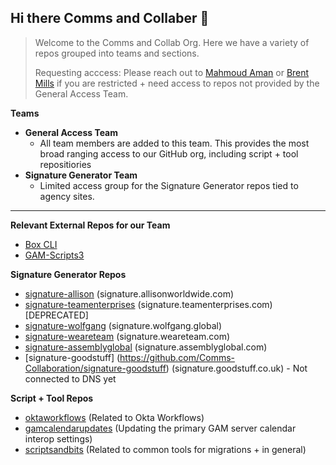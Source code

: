 ## Hi there Comms and Collaber 👋

> Welcome to the Comms and Collab Org. Here we have a variety of repos grouped into teams and sections.
>
> Requesting acccess: Please reach out to [Mahmoud Aman](https://github.com/orgs/Comms-Collaboration/people/M00DY-DEV) or [Brent Mills](https://github.com/orgs/Comms-Collaboration/people/brentmills) if you are restricted + need access to repos not provided by the General Access Team.

**Teams**
* **General Access Team**
  * All team members are added to this team. This provides the most broad ranging access to our GitHub org, including script + tool repositiories
* **Signature Generator Team**
  * Limited access group for the Signature Generator repos tied to agency sites.
***
**Relevant External Repos for our Team**
  * [Box CLI](https://github.com/Comms-Collaboration/boxcli)
  * [GAM-Scripts3](https://github.com/Comms-Collaboration/GAM-Scripts3)

**Signature Generator Repos**
  * [signature-allison](https://github.com/Comms-Collaboration/signature-allison) (signature.allisonworldwide.com)
  * [signature-teamenterprises](https://github.com/Comms-Collaboration/signature-teamenterprises) (signature.teamenterprises.com) [DEPRECATED]
  * [signature-wolfgang](https://github.com/Comms-Collaboration/signature-wolfgang) (signature.wolfgang.global)
  * [signature-weareteam](https://github.com/Comms-Collaboration/signature-weareteam) (signature.weareteam.com)
  * [signature-assemblyglobal](https://github.com/Comms-Collaboration/signature-assemblyglobal) (signature.assemblyglobal.com)
  * [signature-goodstuff] (https://github.com/Comms-Collaboration/signature-goodstuff) (signature.goodstuff.co.uk) - Not connected to DNS yet
   
**Script + Tool Repos**
  * [oktaworkflows](https://github.com/Comms-Collaboration/oktaworkflows) (Related to Okta Workflows)
  * [gamcalendarupdates](https://github.com/Comms-Collaboration/gamcalendarupdates) (Updating the primary GAM server calendar interop settings)
  * [scriptsandbits](https://github.com/Comms-Collaboration/scriptsandbits) (Related to common tools for migrations + in general)
